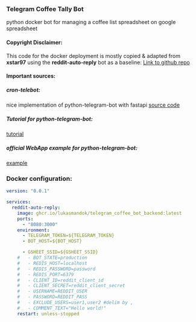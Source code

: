 ### Telegram Coffee Tally Bot
python docker bot for managing a coffee list spreadsheet on google spreadsheet

#### Copyright Disclaimer:
This code for the docker deployment is mostly copied & adapted from **xstar97** using the **reddit-auto-reply** bot as a baseline:
[Link to github repo](https://github.com/xstar97/reddit-auto-reply)

#### Important sources:

##### cron-telebot: 
nice implementation of python-telegram-bot with fastapi
[source code](https://github.com/hsdevelops/cron-telebot/tree/main)


##### Tutorial for python-telegram-bot:
[tutorial](https://github.com/python-telegram-bot/python-telegram-bot/wiki/Introduction-to-the-API)

##### official WebApp example for python-telegram-bot:
[example](https://github.com/python-telegram-bot/python-telegram-bot/blob/master/examples/webappbot.py)




### Docker configuration:
```yaml
version: "0.0.1"

services:
  reddit-auto-reply:
    image: ghcr.io/lukasmandok/telegram_coffee_bot_backend:latest
    ports:
      - "8080:3000"
    environment:
      - TELEGRAM_TOKEN=${TELEGRAM_TOKEN}
      - BOT_HOST=${BOT_HOST}

      - GSHEET_SSID=${GSHEET_SSID}
    #   - BOT_STATE=production
    #   - REDIS_HOST=localhost
    #   - REDIS_PASSWORD=password
    #   - REDIS_PORT=6379
    #   - CLIENT_ID=reddit_client_id
    #   - CLIENT_SECRET=reddit_client_secret
    #   - USERNAME=REDDIT_USER
    #   - PASSWORD=REDDIT_PASS
    #   - EXCLUDE_USERS=user1,user2 #delim by ,
    #   - COMMENT_TEXT="Hello world!"
    restart: unless-stopped
```